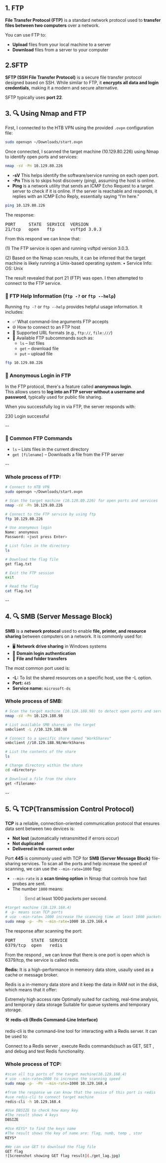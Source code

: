 ## 1. FTP

**File Transfer Protocol (FTP)** is a standard network protocol used to **transfer files between two computers** over a network.

You can use FTP to:

- **Upload** files from your local machine to a server
- **Download** files from a server to your computer

## 2.SFTP

**SFTP (SSH File Transfer Protocol)** is a secure file transfer protocol designed based on SSH.
While similar to FTP, it **encrypts all data and login credentials**, making it a modern and secure alternative.

SFTP typically uses **port 22**.

## 3. 🔍 Using Nmap and FTP

First, I connected to the HTB VPN using the provided `.ovpn` configuration file:
```bash
sudo openvpn ~/Downloads/start.ovpn
```
Once connected, I scanned the target machine (10.129.80.226) using Nmap to identify open ports and services:
```bash
nmap -sV -Pn 10.129.80.226
```
- **-sV** This helps identify the software/service running on each open port.
- **-Pn** This is to skips host discovery (ping), assuming the host is online.
- **Ping** is a network utility that sends an ICMP Echo Request to a target server to check if it is online.
If the server is reachable and responds, it replies with an ICMP Echo Reply, essentially saying “I’m here.”
```bash
ping 10.129.80.226
```
The response:

<pre>
PORT     STATE  SERVICE  VERSION
21/tcp   open   ftp      vsftpd 3.0.3
</pre>

From this respond we can know that:

(1) The FTP service is open and running vsftpd version 3.0.3.

(2) Based on the Nmap scan results, it can be inferred that the target machine is likely running a Unix-based operating system.
	    •	Service Info: OS: Unix

The result revealed that port 21 (FTP) was open. I then attempted to connect to the FTP service.

### 📘 FTP Help Information (`ftp -?` or `ftp --help`)

Running `ftp -?` or `ftp --help` provides helpful usage information. It includes:

- ✅ What command-line arguments FTP accepts  
- 🌐 How to connect to an FTP host  
- 🔗 Supported URL formats (e.g., `ftp://`, `file:///`)  
- 📄 Available FTP subcommands such as:
  - `ls` – list files
  - `get` – download file
  - `put` – upload file
 
```bash
ftp 10.129.80.226
```
### 🔐 Anonymous Login in FTP

In the FTP protocol, there's a feature called **anonymous login**.  
This allows users to **log into an FTP server without a username and password**, typically used for public file sharing.

When you successfully log in via FTP, the server responds with:

230 Login successful

-- 
### 📁 Common FTP Commands

- `ls` – Lists files in the current directory  
- `get [filename]` – Downloads a file from the FTP server

--
### Whole process of FTP:
```bash
# Connect to HTB VPN
sudo openvpn ~/Downloads/start.ovpn

# Scan the target machine (10.129.80.226) for open ports and services
nmap -sV -Pn 10.129.80.226

# Connect to the FTP service by using ftp 
ftp 10.129.80.226

# Use anonymous login
Name: anonymous
Password: <just press Enter>

# List files in the directory
ls

# Download the flag file
get flag.txt

# Exit the FTP session
exit

# Read the flag
cat flag.txt
```
--

## 4. 🔍 SMB (Server Message Block)
**SMB** is a **network protocol** used to enable **file, printer, and resource sharing** between computers on a network. It is commonly used for:

- 🖥️ **Network drive sharing** in Windows systems  
- 🔐 **Domain login authentication**  
- 📁 **File and folder transfers**

The most common port used is:
- **-L:** To list the shared resources on a specific host, use the -L option.
- **Port:** `445`  
- **Service name:** `microsoft-ds`

### Whole process of SMB:
```bash
# Scan the target machine (10.129.188.98) to detect open ports and service versions
nmap -sV -Pn 10.129.188.98

# List available SMB shares on the target
smbclient -L //10.129.188.98

# Connect to a specific share named "WorkShares"
smbclient //10.129.188.98/WorkShares

# List the contents of the share
ls

# Change directory within the share
cd <directory>

# Download a file from the share
get <filename>
```

-- 
## 5. 🔍 TCP(Transmission Control Protocol)

**TCP** is a reliable, connection-oriented communication protocol that ensures data sent between two devices is:

- **Not lost** (automatically retransmitted if errors occur)
- **Not duplicated**
- **Delivered in the correct order**

Port **445** is commonly used with TCP for **SMB (Server Message Block)** file-sharing services.
To scan all the ports and help increase the speed of scanning, we can use the `--min-rate=1000` flag:

- `--min-rate` is a **scan timing option** in Nmap that controls how fast probes are sent.
- The number `1000` means:
  > Send **at least 1000 packets per second**.


```bash
#target machine (10.129.168.4)
# -p- means scan TCP ports
# use --min-rate= 1000 increase the scanning time at least 1000 packets per second
sudo nmap -p- -Pn --min-rate=1000 10.129.168.4
```

The response after scanning the port:

<pre>
PORT      STATE  SERVICE
6379/tcp  open   redis
</pre>

From the respond , we can know that there is one port is open which is 6379/tcp, the service is called redis.

**Redis:** It is a high-performance in memeory data store, usaully used as a cache or message broker.

Redis is a in-memory data store and it keep the data in RAM not in the disk, which means that it offer:

Extremely high access rate
Optimally suited for caching, real-time analysis, and temporary data storage
Suitable for queue systems and temporary storage.

🛠️ **redis-cli (Redis Command-Line Interface)**

redis-cli is the command-line tool for interacting with a Redis server. It can be used to:

Connect to a Redis server , execute Redis commands(such as GET, SET ,  and debug and test Redis functionality.

### Whole process of TCP:
```bash
#scan all tcp ports of the target machine(10.129.168.4)
# use --min-rate=1000 to increase the scanning speed
sudo nmap -p- -Pn --min-rate=1000 10.129.168.4

#from the response we can know that the sevice of this port is redis
#use redis-cli to connect target machine
redis-cli -h 10.129.168.4

#Use DBSIZE to check how many key
#The result shows 4 keys
DBSIZE

#Use KEYS* to find the keys name
#The result shows the key of name are: flag, numb, temp , stor
KEYS*

#We can use GET to download the flag file
GET flag
![Screenshot showing GET flag result](./get_lag.jpg)
```
